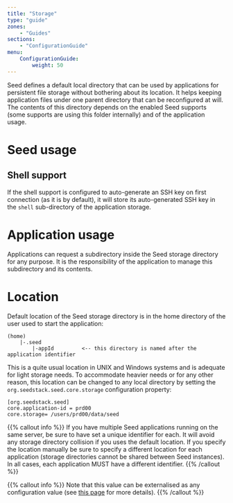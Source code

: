 ```yaml
---
title: "Storage"
type: "guide"
zones:
    - "Guides"
sections:
    - "ConfigurationGuide"
menu:
    ConfigurationGuide:
        weight: 50
---
```


Seed defines a default local directory that can be used by applications for persistent file storage without bothering
about its location. It helps keeping application files under one parent directory that can be reconfigured at will. The
contents of this directory depends on the enabled Seed supports (some supports are using this folder internally) and
of the application usage.

# Seed usage

## Shell support

If the shell support is configured to auto-generate an SSH key on first connection (as it is by default), it will store 
its auto-generated SSH key in the `shell` sub-directory of the application storage.

# Application usage

Applications can request a subdirectory inside the Seed storage directory for any purpose. It is the responsibility
of the application to manage this subdirectory and its contents. 

# Location

Default location of the Seed storage directory is in the home directory of the user used to start the application:

    (home)
        |-.seed
            |-appId         <-- this directory is named after the application identifier
 
 
This is a quite usual location in UNIX and Windows systems and is adequate for light storage needs. To accommodate 
heavier needs or for any other reason, this location can be changed to any local directory by setting the 
`org.seedstack.seed.core.storage` configuration property:	

	[org.seedstack.seed]
	core.application-id = prd00
	core.storage= /users/prd00/data/seed
	
	
{{% callout info %}}
If you have multiple Seed applications running on the same server, be sure to have set a unique identifier for each. It
will avoid any storage directory collision if you uses the default location. If you specify the location manually be
sure to specify a different location for each application (storage directories cannot be shared between Seed instances).
In all cases, each application MUST have a different identifier.
{{% /callout %}}

{{% callout info %}}
Note that this value can be externalised as any configuration value (see [this page](../props) 
for more details).
{{% /callout %}}
